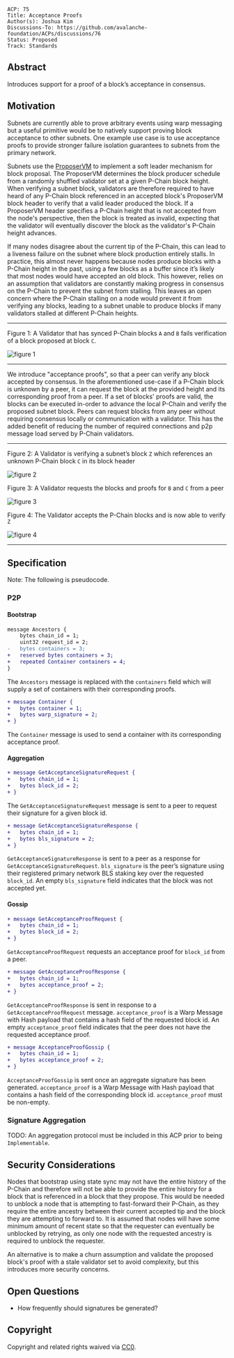 ```text
ACP: 75
Title: Acceptance Proofs
Author(s): Joshua Kim
Discussions-To: https://github.com/avalanche-foundation/ACPs/discussions/76
Status: Proposed
Track: Standards
```

## Abstract

Introduces support for a proof of a block’s acceptance in consensus.

## Motivation

Subnets are currently able to prove arbitrary events using warp messaging but a useful primitive would be to natively support proving block acceptance to other subnets. One example use case is to use acceptance proofs to provide stronger failure isolation guarantees to subnets from the primary network.

Subnets use the [ProposerVM](https://github.com/ava-labs/avalanchego/blob/416fbdf1f783c40f21e7009a9f06d192e69ba9b5/vms/proposervm/README.md) to implement a soft leader mechanism for block proposal. The ProposerVM determines the block producer schedule from a randomly shuffled validator set at a given P-Chain block height. When verifying a subnet block, validators are therefore required to have heard of any P-Chain block referenced in an accepted block's ProposerVM block header to verify that a valid leader produced the block. If a ProposerVM header specifies a P-Chain height that is not accepted from the node's perspective, then the block is treated as invalid, expecting that the validator will eventually discover the block as the validator's P-Chain height advances.

If many nodes disagree about the current tip of the P-Chain, this can lead to a liveness failure on the subnet where block production entirely stalls. In practice, this almost never happens because nodes produce blocks with a P-Chain height in the past, using a few blocks as a buffer since it’s likely that most nodes would have accepted an old block. This however, relies on an assumption that validators are constantly making progress in consensus on the P-Chain to prevent the subnet from stalling. This leaves an open concern where the P-Chain stalling on a node would prevent it from verifying any blocks, leading to a subnet unable to produce blocks if many validators stalled at different P-Chain heights.

---

Figure 1: A Validator that has synced P-Chain blocks `A` and `B` fails verification of a block proposed at block `C`.

![figure 1](./1.jpg)

---

We introduce "acceptance proofs", so that a peer can verify any block accepted by consensus. In the aforementioned use-case if a P-Chain block is unknown by a peer, it can request the block at the provided height and its corresponding proof from a peer. If a set of blocks' proofs are valid, the blocks can be executed in-order to advance the local P-Chain and verify the proposed subnet block. Peers can request blocks from any peer without requiring consensus locally or communication with a validator. This has the added benefit of reducing the number of required connections and p2p message load served by P-Chain validators.

---

Figure 2: A Validator is verifying a subnet’s block `Z` which references an unknown P-Chain block `C` in its block header

![figure 2](./2.jpg)

Figure 3: A Validator requests the blocks and proofs for `B` and `C` from a peer

![figure 3](./3.jpg)

Figure 4: The Validator accepts the P-Chain blocks and is now able to verify `Z`

![figure 4](./4.jpg)

---

## Specification

Note: The following is pseudocode.

### P2P

#### Bootstrap

```diff
message Ancestors {
    bytes chain_id = 1;
    uint32 request_id = 2;
-   bytes containers = 3;
+   reserved bytes containers = 3;
+   repeated Container containers = 4;
}
```

The `Ancestors` message is replaced with the `containers`
field which will supply a set of containers with their corresponding proofs.

```diff
+ message Container {
+   bytes container = 1;
+   bytes warp_signature = 2;
+ }
```

The `Container` message is used to send a container with its corresponding
acceptance proof.

#### Aggregation

```diff
+ message GetAcceptanceSignatureRequest {
+   bytes chain_id = 1;
+   bytes block_id = 2;
+ }
```

The `GetAcceptanceSignatureRequest` message is sent to a peer to request their signature for a given block id.

```diff
+ message GetAcceptanceSignatureResponse {
+   bytes chain_id = 1;
+   bytes bls_signature = 2;
+ }
```

`GetAcceptanceSignatureResponse` is sent to a peer as a response for `GetAcceptanceSignatureRequest`. `bls_signature` is the peer’s signature using their registered primary network BLS staking key over the requested `block_id`. An empty `bls_signature` field indicates that the block was not accepted yet.

#### Gossip
```diff
+ message GetAcceptanceProofRequest {
+   bytes chain_id = 1;
+   bytes block_id = 2;
+ }
```

`GetAcceptanceProofRequest` requests an acceptance proof for `block_id` from a peer.

```diff
+ message GetAcceptanceProofResponse {
+   bytes chain_id = 1;
+   bytes acceptance_proof = 2;
+ }
```

`GetAcceptanceProofResponse` is sent in response to a `GetAcceptanceProofRequest` message. `acceptance_proof` is a Warp Message with Hash payload that contains a hash field of the requested block id. An empty `acceptance_proof` field indicates that the peer does not have the requested acceptance proof.

```diff
+ message AcceptanceProofGossip {
+   bytes chain_id = 1;
+   bytes acceptance_proof = 2;
+ }
```

`AcceptanceProofGossip` is sent once an aggregate signature has been generated. `acceptance_proof` is a Warp Message with Hash payload that contains a hash field of the corresponding block id. `acceptance_proof` must be non-empty.

### Signature Aggregation

TODO: An aggregation protocol must be included in this ACP prior to being `Implementable`.

## Security Considerations

Nodes that bootstrap using state sync may not have the entire history of the
P-Chain and therefore will not be able to provide the entire history for a block
that is referenced in a block that they propose. This would be needed to unblock a node that is attempting to fast-forward their P-Chain, as they require the entire ancestry between their current accepted tip and the block they are attempting to forward to. It is assumed that nodes will have some minimum amount of recent state so that the requester can eventually be unblocked by retrying, as only one node with the requested ancestry is required to unblock the requester.

An alternative is to make a churn assumption and validate the proposed block's proof with a stale validator set to avoid complexity, but this introduces more security concerns.

## Open Questions

* How frequently should signatures be generated?

## Copyright

Copyright and related rights waived via [CC0](https://creativecommons.org/publicdomain/zero/1.0/).
